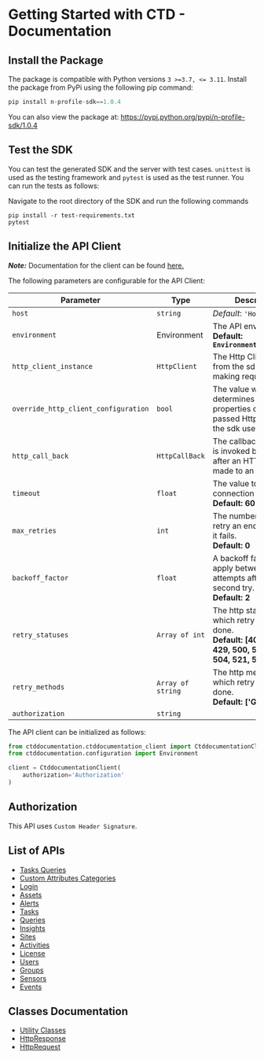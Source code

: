 
# Getting Started with CTD - Documentation

## Install the Package

The package is compatible with Python versions `3 >=3.7, <= 3.11`.
Install the package from PyPi using the following pip command:

```python
pip install n-profile-sdk==1.0.4
```

You can also view the package at:
https://pypi.python.org/pypi/n-profile-sdk/1.0.4

## Test the SDK

You can test the generated SDK and the server with test cases. `unittest` is used as the testing framework and `pytest` is used as the test runner. You can run the tests as follows:

Navigate to the root directory of the SDK and run the following commands

```
pip install -r test-requirements.txt
pytest
```

## Initialize the API Client

**_Note:_** Documentation for the client can be found [here.](https://www.github.com/Syed-Subtain/n-profile-python-sdk/tree/1.0.4/doc/client.md)

The following parameters are configurable for the API Client:

| Parameter | Type | Description |
|  --- | --- | --- |
| `host` | `string` | *Default*: `'HostValue'` |
| `environment` | Environment | The API environment. <br> **Default: `Environment.PRODUCTION`** |
| `http_client_instance` | `HttpClient` | The Http Client passed from the sdk user for making requests |
| `override_http_client_configuration` | `bool` | The value which determines to override properties of the passed Http Client from the sdk user |
| `http_call_back` | `HttpCallBack` | The callback value that is invoked before and after an HTTP call is made to an endpoint |
| `timeout` | `float` | The value to use for connection timeout. <br> **Default: 60** |
| `max_retries` | `int` | The number of times to retry an endpoint call if it fails. <br> **Default: 0** |
| `backoff_factor` | `float` | A backoff factor to apply between attempts after the second try. <br> **Default: 2** |
| `retry_statuses` | `Array of int` | The http statuses on which retry is to be done. <br> **Default: [408, 413, 429, 500, 502, 503, 504, 521, 522, 524]** |
| `retry_methods` | `Array of string` | The http methods on which retry is to be done. <br> **Default: ['GET', 'PUT']** |
| `authorization` | `string` |  |

The API client can be initialized as follows:

```python
from ctddocumentation.ctddocumentation_client import CtddocumentationClient
from ctddocumentation.configuration import Environment

client = CtddocumentationClient(
    authorization='Authorization'
)
```

## Authorization

This API uses `Custom Header Signature`.

## List of APIs

* [Tasks Queries](https://www.github.com/Syed-Subtain/n-profile-python-sdk/tree/1.0.4/doc/controllers/tasks-queries.md)
* [Custom Attributes Categories](https://www.github.com/Syed-Subtain/n-profile-python-sdk/tree/1.0.4/doc/controllers/custom-attributes-categories.md)
* [Login](https://www.github.com/Syed-Subtain/n-profile-python-sdk/tree/1.0.4/doc/controllers/login.md)
* [Assets](https://www.github.com/Syed-Subtain/n-profile-python-sdk/tree/1.0.4/doc/controllers/assets.md)
* [Alerts](https://www.github.com/Syed-Subtain/n-profile-python-sdk/tree/1.0.4/doc/controllers/alerts.md)
* [Tasks](https://www.github.com/Syed-Subtain/n-profile-python-sdk/tree/1.0.4/doc/controllers/tasks.md)
* [Queries](https://www.github.com/Syed-Subtain/n-profile-python-sdk/tree/1.0.4/doc/controllers/queries.md)
* [Insights](https://www.github.com/Syed-Subtain/n-profile-python-sdk/tree/1.0.4/doc/controllers/insights.md)
* [Sites](https://www.github.com/Syed-Subtain/n-profile-python-sdk/tree/1.0.4/doc/controllers/sites.md)
* [Activities](https://www.github.com/Syed-Subtain/n-profile-python-sdk/tree/1.0.4/doc/controllers/activities.md)
* [License](https://www.github.com/Syed-Subtain/n-profile-python-sdk/tree/1.0.4/doc/controllers/license.md)
* [Users](https://www.github.com/Syed-Subtain/n-profile-python-sdk/tree/1.0.4/doc/controllers/users.md)
* [Groups](https://www.github.com/Syed-Subtain/n-profile-python-sdk/tree/1.0.4/doc/controllers/groups.md)
* [Sensors](https://www.github.com/Syed-Subtain/n-profile-python-sdk/tree/1.0.4/doc/controllers/sensors.md)
* [Events](https://www.github.com/Syed-Subtain/n-profile-python-sdk/tree/1.0.4/doc/controllers/events.md)

## Classes Documentation

* [Utility Classes](https://www.github.com/Syed-Subtain/n-profile-python-sdk/tree/1.0.4/doc/utility-classes.md)
* [HttpResponse](https://www.github.com/Syed-Subtain/n-profile-python-sdk/tree/1.0.4/doc/http-response.md)
* [HttpRequest](https://www.github.com/Syed-Subtain/n-profile-python-sdk/tree/1.0.4/doc/http-request.md)

